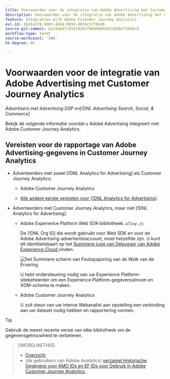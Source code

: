 ```yaml
---
title: Voorwaarden voor de integratie van Adobe Advertising met Customer Journey Analytics
description: Voorwaarden voor de integratie van Adobe Advertising met Customer Journey Analytics
feature: Integration with Adobe Customer Journey Analytics
exl-id: 4bd14178-5003-4da6-9034-d070c57f0e9b
source-git-commit: ba23ab97c916f829cf9d640669423dd8e72949c0
workflow-type: tm+mt
source-wordcount: '194'
ht-degree: 0%

---
```


# Voorwaarden voor de integratie van Adobe Advertising met Customer Journey Analytics

*Advertisers met Advertising DSP en[!DNL Advertising Search, Social, & Commerce]*

Bekijk de volgende informatie voordat u Adobe Advertising integreert met Adobe Customer Journey Analytics.

## Vereisten voor de rapportage van Adobe Advertising-gegevens in Customer Journey Analytics

* Adverteerders met zowel [!DNL Analytics for Advertising] als Customer Journey Analytics:

   * Adobe Customer Journey Analytics<!-- any specific version? -->

   * [ Alle andere eerste vereisten voor  [!DNL Analytics for Advertising]](/help/integrations/analytics/prerequisites.md).

* Adverteerders met Customer Journey Analytics, maar niet [!DNL Analytics for Advertising]:

   * Adobe Experience Platform Web SDK-bibliotheek: `alloy.js`

     De [!DNL Org ID] die wordt gebruikt voor Web SDK en voor de Adobe Advertising-advertentieaccount, moet hetzelfde zijn. U kunt dit identiteitskaart op het [ Summiere lusje van Debugger van Adobe Experience Cloud ](https://experienceleague.adobe.com/docs/debugger/using-v2/summary.html?lang=nl-NL) vinden.

     ![ het Summiere scherm van Foutopsporing van de Wolk van de Ervaring ](/help/integrations/assets/a4adc-debugger-summary.png)

     U hebt ondersteuning nodig van uw Experience Platform-sitebeheerder om een Experience Platform-gegevensstroom en XDM-schema te maken.

   * Adobe Customer Journey Analytics<!-- any specific version? -->

     U zult steun van uw interne Webanalist aan opstelling een verbinding aan uw dataset nodig hebben en rapportering vormen.

>[!TIP]
>
>Gebruik de meest recente versie van elke bibliotheek om de gegevensgetrouwheid te verbeteren.

>[!MORELIKETHIS]
>
>* [ Overzicht ](overview.md)
>* (de gebruikers van Adobe Analytics) [ verzamel Historische Gegevens voor AMO IDs en EF IDs voor Gebruik in Adobe Customer Journey Analytics ](/help/integrations/analytics/rvars-to-evars.md).
